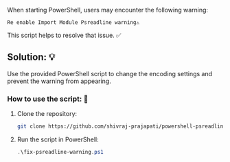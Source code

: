 
When starting PowerShell, users may encounter the following warning:
```
Re enable Import Module Psreadline warning⚠️
```
This script helps to resolve that issue. ✅

## Solution: 💡

Use the provided PowerShell script to change the encoding settings and prevent the warning from appearing.

### How to use the script: 📜

1. Clone the repository:
   ```bash
   git clone https://github.com/shivraj-prajapati/powershell-psreadline-warning.git
   ```

2. Run the script in PowerShell:
   ```powershell
   .\fix-psreadline-warning.ps1
   ```
